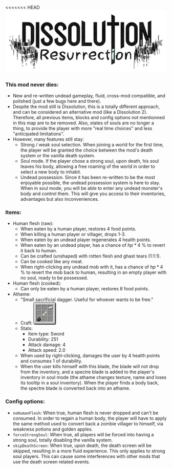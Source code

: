 <<<<<<< HEAD
![Resurrection](assets/Resurrection.png)

### This mod never dies:

- New and re-written undead gameplay, fluid, cross-mod compatible, and polished (just a few bugs here and there).
- Despite the mod still is Dissolution, this is a totally different approach, and can be considered an alternative mod (like a Dissolution 2). Therefore, all previous items, blocks and config options not mentionned in this map are to be removed. Also, states of souls are no longer a thing, to provide the player with more "real time choices" and less "anticipated limitations".
- However, many features still stay:
  - Strong / weak soul selection. When joining a world for the first time, the player will be granted the choice between the mod's death system or the vanilla death system.
  - Soul mode. If the player chose a strong soul, upon death, his soul leaves his body, allowing a free roaming of the world in order to select a new body to inhabit.
  - Undead possession. Since it has been re-written to be the most enjoyable possible, the undead possession system is here to stay. When in soul mode, you will be able to enter any undead monster's body and control them. This will give you access to their inventories, advantages but also inconveniences.

### Items:

- Human flesh (raw): 
  - When eaten by a human player, restores 4 food points.
  - When killing a human player or villager, drops 1-3.
  - When eaten by an undead player regenerates 4 health points.
  - When eaten by an undead player, has a chance of $hp * 4$ % to revert it back to human.
  - Can be crafted (unshaped) with rotten flesh and ghast tears (1:1:1).
  - Can be cooked like any meat.
  - When right-clicking any undead mob with it, has a chance of $hp * 4$ % to revert the mob back to human, resulting in an empty player with no soul, ready to be possessed.
- Human flesh (cooked):
  - Can only be eaten by a human player, restores 8 food points.
- Athame:
  - "Small sacrificial dagger. Useful for whoever wants to be free."
  - Craft: ![1528989156088](assets/1528989156088.png)
  - Stats:
    - Item type: Sword
    - Durability: 251
    - Attack damage: 4
    - Attack speed: 2.0
  - When used by right-clicking, damages the user by 4 health points and consumes 1 of durability.
  - When the user kills himself with this blade, the blade will not drop from the inventory, and a spectre blade is added to the player's inventory in soul mode (the athame changes texture, name and loses its tooltip in a soul inventory). When the player finds a body back, the spectre blade is converted back into an athame.

### Config options:

- `noHumanFlesh`: When true, human flesh is never dropped and can't be consumed. In order to regain a human body, the player will have to apply the same method used to convert back a zombie villager to himself, via weakness potions and golden apples.
- `forceStrongSoul`: When true, all players will be forced into having a strong soul, totally disabling the vanilla system.
- `skipDeathScreen`: When true, upon death, the death screen will be skipped, resulting in a more fluid experience. This only applies to strong soul players. This can cause some interferences with other mods that use the death screen related events.
